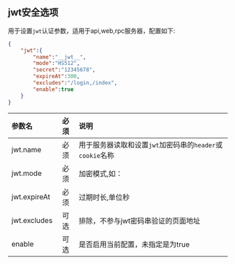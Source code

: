 ## jwt安全选项

用于设置`jwt`认证参数，适用于api,web,rpc服务器，配置如下:

```json
{
    "jwt":{
        "name":"__jwt__",
        "mode":"HS512",
        "secret":"12345678",
        "expireAt":300,
        "excludes":"/login,/index",
        "enable":true
    }
}
```

|参数名|必须|说明|
|:------|:-------:|:------|
|jwt.name|必须|用于服务器读取和设置`jwt`加密码串的`header`或`cookie`名称|
|jwt.mode|必须|加密模式,如：|
|jwt.expireAt|必须|过期时长,单位秒|
|jwt.excludes|可选|排除，不参与jwt密码串验证的页面地址|
|enable|可选|是否启用当前配置，未指定是为true|